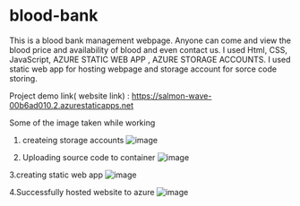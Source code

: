 # blood-bank
This is a blood bank management webpage. 
Anyone can come and view the blood price and availability of blood and even contact us.
I used Html, CSS, JavaScript,  AZURE STATIC WEB APP , AZURE STORAGE ACCOUNTS.
I used static web app for hosting webpage and storage  account for sorce code storing.

Project demo link( website link) : https://salmon-wave-00b6ad010.2.azurestaticapps.net

Some of the image taken while working
1. createing storage accounts
![image](https://user-images.githubusercontent.com/119652853/217609700-99c170e3-7cd6-442c-9183-e0a877f49c58.png)

2. Uploading source code to container
![image](https://user-images.githubusercontent.com/119652853/217610469-bdadd113-2a8f-4f92-b8d3-91fc2c52ac0c.png)

3.creating static web app
![image](https://user-images.githubusercontent.com/119652853/217610680-cfd9d812-6fa6-474d-bd31-23f5b05ab2e8.png)

4.Successfully hosted website to azure 
![image](https://user-images.githubusercontent.com/119652853/217610826-749bb924-e2e8-4a8c-be94-eb8e2321bcbc.png)

